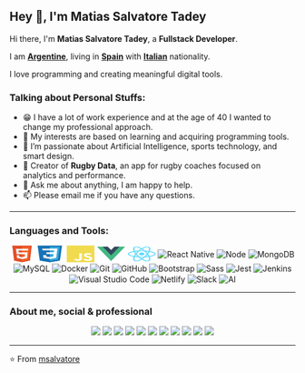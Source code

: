 ## Hey 👋, I'm Matias Salvatore Tadey

Hi there, I'm **Matias Salvatore Tadey**, a **Fullstack Developer**.

I am **[Argentine](https://es.wikipedia.org/wiki/Argentina)**, living in **[Spain](https://es.wikipedia.org/wiki/España)** with **[Italian](https://es.wikipedia.org/wiki/Italia)** nationality.

I love programming and creating meaningful digital tools.

### Talking about Personal Stuffs:
- 😁 I have a lot of work experience and at the age of 40 I wanted to change my professional approach.
- 🤔 My interests are based on learning and acquiring programming tools.
- 🧠 I’m passionate about Artificial Intelligence, sports technology, and smart design.
- 🏉 Creator of **Rugby Data**, an app for rugby coaches focused on analytics and performance.
- 💬 Ask me about anything, I am happy to help.
- 📫 Please email me if you have any questions.

---

### Languages and Tools:

<p align="center">
  <img align="center" alt="HTML" height="30" width="40" src="https://raw.githubusercontent.com/devicons/devicon/master/icons/html5/html5-original.svg">
  <img align="center" alt="CSS" height="30" width="50" src="https://raw.githubusercontent.com/devicons/devicon/master/icons/css3/css3-original.svg">
  <img align="center" alt="JavaScript" height="30" width="50" src="https://raw.githubusercontent.com/devicons/devicon/master/icons/javascript/javascript-plain.svg">
  <img align="center" alt="Vue" height="30" width="50" src="https://raw.githubusercontent.com/devicons/devicon/master/icons/vuejs/vuejs-original.svg">
  <img align="center" alt="React" height="30" width="50" src="https://raw.githubusercontent.com/devicons/devicon/master/icons/react/react-original.svg">
  <img align="center" alt="React Native" height="30" width="50" src="https://cdn.jsdelivr.net/gh/devicons/devicon/icons/react/react-original-wordmark.svg">
  <img align="center" alt="Node" height="30" width="50" src="https://cdn.jsdelivr.net/gh/devicons/devicon/icons/nodejs/nodejs-original.svg">
  <img align="center" alt="MongoDB" height="30" width="50" src="https://cdn.jsdelivr.net/gh/devicons/devicon/icons/mongodb/mongodb-original-wordmark.svg">
  <img align="center" alt="MySQL" height="30" width="50" src="https://cdn.jsdelivr.net/gh/devicons/devicon/icons/mysql/mysql-original.svg">
  <img align="center" alt="Docker" height="30" width="50" src="https://cdn.jsdelivr.net/gh/devicons/devicon/icons/docker/docker-original-wordmark.svg">
  <img align="center" alt="Git" height="30" width="50" src="https://cdn.jsdelivr.net/gh/devicons/devicon/icons/git/git-original.svg">
  <img align="center" alt="GitHub" height="30" width="50" src="https://cdn.jsdelivr.net/gh/devicons/devicon/icons/github/github-original.svg">
  <img align="center" alt="Bootstrap" height="30" width="30" src="https://cdn.jsdelivr.net/gh/devicons/devicon/icons/bootstrap/bootstrap-original.svg">
  <img align="center" alt="Sass" height="30" width="50" src="https://cdn.jsdelivr.net/gh/devicons/devicon/icons/sass/sass-original.svg">
  <img align="center" alt="Jest" height="30" width="50" src="https://cdn.jsdelivr.net/gh/devicons/devicon/icons/jest/jest-plain.svg">
  <img align="center" alt="Jenkins" height="30" width="50" src="https://cdn.jsdelivr.net/gh/devicons/devicon/icons/jenkins/jenkins-original.svg">
  <img align="center" alt="Visual Studio Code" height="30" width="30" src="https://cdn.svgporn.com/logos/visual-studio-code.svg">
  <img align="center" alt="Netlify" height="30" width="30" src="https://cdn.svgporn.com/logos/netlify.svg">
  <img align="center" alt="Slack" height="30" width="30" src="https://cdn.jsdelivr.net/gh/devicons/devicon/icons/slack/slack-original.svg"> 
  <img align="center" alt="AI" height="35" width="35" src="https://cdn-icons-png.flaticon.com/512/4712/4712109.png">
</p>

---

### About me, social & professional 

<p align="center">
  <a href="mailto:salvatoretadey.matias@gmail.com" target="_blank"><img src="https://img.shields.io/badge/-Gmail-%23333?style=for-the-badge&logo=gmail&logoColor=white"></a>
  <a href="https://www.linkedin.com/in/salvatorematias/" target="_blank"><img src="https://img.shields.io/badge/-LinkedIn-%230077B5?style=for-the-badge&logo=linkedin&logoColor=white"></a> 
  <a href="https://github.com/msalvatore82" target="_blank"><img src="https://img.shields.io/badge/GitHub-100000?style=for-the-badge&logo=github&logoColor=white"></a> 
  <a href="https://acortar.link/P0x3vE" target="_blank"><img src="https://img.shields.io/badge/WhatsApp-25D366?style=for-the-badge&logo=whatsapp&logoColor=white"></a>
  <a href="https://stackoverflow.com/users/" target="_blank"><img src="https://img.shields.io/badge/Stack_Overflow-FE7A16?style=for-the-badge&logo=stack-overflow&logoColor=white"></a>
  <a href="https://twitter.com/" target="_blank"><img src="https://img.shields.io/badge/Twitter-1DA1F2?style=for-the-badge&logo=twitter&logoColor=white"></a>
  <a href="mailto:salvatorematias@hotmail.com" target="_blank"><img src="https://img.shields.io/badge/Microsoft_Outlook-0078D4?style=for-the-badge&logo=microsoft-outlook&logoColor=white"></a>
  <a href="https://slack.com/" target="_blank"><img src="https://img.shields.io/badge/Slack-4A154B?style=for-the-badge&logo=slack&logoColor=white"></a> 
  <a href="https://www.atlassian.com/software/jira" target="_blank"><img src="https://img.shields.io/badge/Jira-0052CC?style=for-the-badge&logo=jira&logoColor=white"></a>
  <a href="#" target="_blank"><img src="https://img.shields.io/badge/Scrum-6DB33F?style=for-the-badge&logo=scrumalliance&logoColor=white"></a>
  <a href="#" target="_blank"><img src="https://img.shields.io/badge/Agile-1E90FF?style=for-the-badge&logo=agile&logoColor=white"></a>
</p>

---

⭐️ From [msalvatore](https://github.com/msalvatore82)
